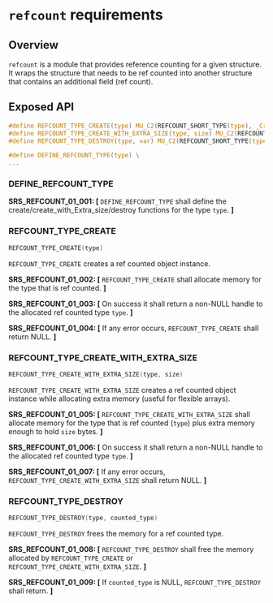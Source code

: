 `refcount` requirements
================

## Overview

`refcount` is a module that provides reference counting for a given structure.
It wraps the structure that needs to be ref counted into another structure that contains an additional field (ref count).

## Exposed API

```c
#define REFCOUNT_TYPE_CREATE(type) MU_C2(REFCOUNT_SHORT_TYPE(type), _Create)()
#define REFCOUNT_TYPE_CREATE_WITH_EXTRA_SIZE(type, size) MU_C2(REFCOUNT_SHORT_TYPE(type), _Create_With_Extra_Size)(size)
#define REFCOUNT_TYPE_DESTROY(type, var) MU_C2(REFCOUNT_SHORT_TYPE(type), _Destroy)(var)

#define DEFINE_REFCOUNT_TYPE(type) \
...
```

### DEFINE_REFCOUNT_TYPE

**SRS_REFCOUNT_01_001: [** `DEFINE_REFCOUNT_TYPE` shall define the create/create_with_Extra_size/destroy functions for the type `type`. **]**

### REFCOUNT_TYPE_CREATE

```c
REFCOUNT_TYPE_CREATE(type)
```

`REFCOUNT_TYPE_CREATE` creates a ref counted object instance.

**SRS_REFCOUNT_01_002: [** `REFCOUNT_TYPE_CREATE` shall allocate memory for the type that is ref counted. **]**

**SRS_REFCOUNT_01_003: [** On success it shall return a non-NULL handle to the allocated ref counted type `type`. **]**

**SRS_REFCOUNT_01_004: [** If any error occurs, `REFCOUNT_TYPE_CREATE` shall return NULL. **]**

### REFCOUNT_TYPE_CREATE_WITH_EXTRA_SIZE

```c
REFCOUNT_TYPE_CREATE_WITH_EXTRA_SIZE(type, size)
```

`REFCOUNT_TYPE_CREATE_WITH_EXTRA_SIZE` creates a ref counted object instance while allocating extra memory (useful for flexible arrays).

**SRS_REFCOUNT_01_005: [** `REFCOUNT_TYPE_CREATE_WITH_EXTRA_SIZE` shall allocate memory for the type that is ref counted (`type`) plus extra memory enough to hold `size` bytes. **]**

**SRS_REFCOUNT_01_006: [** On success it shall return a non-NULL handle to the allocated ref counted type `type`. **]**

**SRS_REFCOUNT_01_007: [** If any error occurs, `REFCOUNT_TYPE_CREATE_WITH_EXTRA_SIZE` shall return NULL. **]**

### REFCOUNT_TYPE_DESTROY

```c
REFCOUNT_TYPE_DESTROY(type, counted_type)
```

`REFCOUNT_TYPE_DESTROY` frees the memory for a ref counted type.

**SRS_REFCOUNT_01_008: [** `REFCOUNT_TYPE_DESTROY` shall free the memory allocated by `REFCOUNT_TYPE_CREATE` or `REFCOUNT_TYPE_CREATE_WITH_EXTRA_SIZE`. **]**

**SRS_REFCOUNT_01_009: [** If `counted_type` is NULL, `REFCOUNT_TYPE_DESTROY` shall return. **]**

